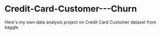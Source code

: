# Credit-Card-Customer---Churn
Here's my own data analysis project on Credit Card Customer dataset from kaggle.
